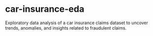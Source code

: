 # car-insurance-eda
Exploratory data analysis of a car insurance claims dataset to uncover trends, anomalies, and insights related to fraudulent claims.

